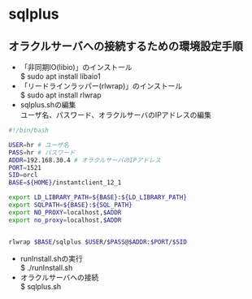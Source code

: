 # sqlplus

## オラクルサーバへの接続するための環境設定手順

- 「非同期IO(libio)」のインストール  
$ sudo apt install libaio1
- 「リードラインラッパー(rlwrap)」のインストール  
$ sudo apt install rlwrap
- sqlplus.shの編集  
ユーザ名、パスワード、オラクルサーバのIPアドレスの編集

``` .sh
#!/bin/bash

USER=hr # ユーザ名
PASS=hr # パスワード
ADDR=192.168.30.4 # オラクルサーバのIPアドレス
PORT=1521
SID=orcl
BASE=${HOME}/instantclient_12_1

export LD_LIBRARY_PATH=${BASE}:${LD_LIBRARY_PATH}
export SQLPATH=${BASE}:${SQL_PATH}
export NO_PROXY=localhost,$ADDR
export no_proxy=localhost,$ADDR


rlwrap $BASE/sqlplus $USER/$PASS@$ADDR:$PORT/$SID

```

- runInstall.shの実行  
$ ./runInstall.sh
- オラクルサーバへの接続  
$ sqlplus.sh